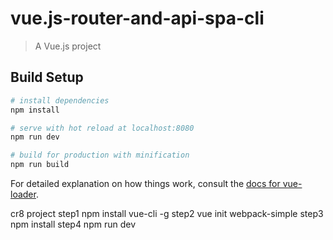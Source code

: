 # vue.js-router-and-api-spa-cli

> A Vue.js project

## Build Setup

``` bash
# install dependencies
npm install

# serve with hot reload at localhost:8080
npm run dev

# build for production with minification
npm run build
```

For detailed explanation on how things work, consult the [docs for vue-loader](http://vuejs.github.io/vue-loader).

cr8 project 
step1 npm install vue-cli -g
step2 vue init webpack-simple
step3 npm install
step4 npm run dev
